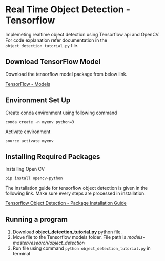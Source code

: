 # Real Time Object Detection - Tensorflow

Implemeting realtime object detection using Tensorflow api and OpenCV. For code explanation refer documentation in the `object_detection_tutorial.py` file.

## Download TensorFlow Model

Download the tensorflow model package from below link.

[TensorFlow - Models](https://github.com/tensorflow/models)

## Environment Set Up

Create conda environment using following command

	conda create -n myenv python=3
	
Activate environment 

	source activate myenv

## Installing Required Packages

Installing Open CV

	pip install opencv-python

The installation guide for tensorflow object detection is given in the following link. Make sure every steps are processed in installation.

[Tensorflow Object Detection - Package Installation Guide](https://github.com/tensorflow/models/blob/master/research/object_detection/g3doc/installation.md)

## Running a program

1. Download **object\_detection\_tutorial.py** python file.
2. Move file to the Tensorflow models folder.
	File path is *models-master/research/object\_detection*
3. Run file using command `python object_detection_tutorial.py` in terminal
